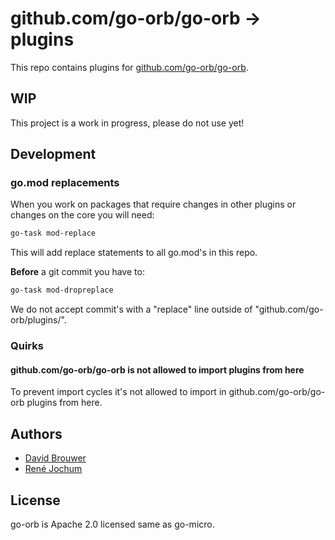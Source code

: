 # github.com/go-orb/go-orb -> plugins

This repo contains plugins for [github.com/go-orb/go-orb](https://github.com/go-orb/go-orb).

## WIP

This project is a work in progress, please do not use yet!

## Development

### go.mod replacements

When you work on packages that require changes in other plugins or changes on the core you will need:

```bash
go-task mod-replace
```

This will add replace statements to all go.mod's in this repo.

**Before** a git commit you have to:

```bash
go-task mod-dropreplace
```

We do not accept commit's with a "replace" line outside of "github.com/go-orb/plugins/".

### Quirks

#### github.com/go-orb/go-orb is not allowed to import plugins from here

To prevent import cycles it's not allowed to import in github.com/go-orb/go-orb plugins from here.

## Authors

- [David Brouwer](https://github.com/Davincible/)
- [René Jochum](https://github.com/jochumdev)

## License

go-orb is Apache 2.0 licensed same as go-micro.
